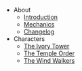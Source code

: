   - About
      - [Introduction](README.md)  
      - [Mechanics](mechanics.md)
      - [Changelog](CHANGELOG.md)
  - Characters
      - [The Ivory Tower](the-ivory-tower.md)
      - [The Temple Order](the-temple-order.md)
      - [The Wind Walkers](the-wind-walkers.md)
